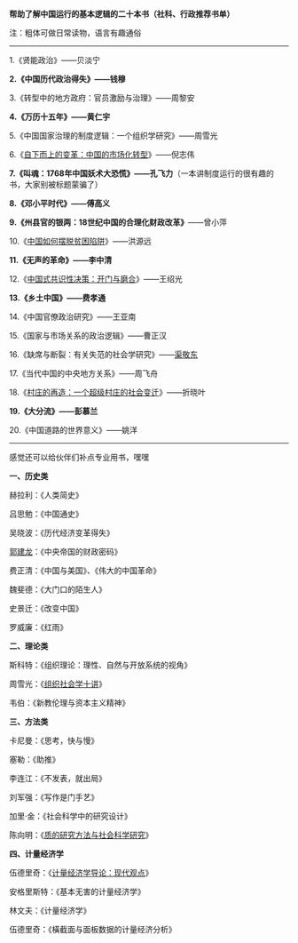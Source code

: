 **帮助了解中国运行的基本逻辑的二十本书（社科、行政推荐书单）**

注：粗体可做日常读物，语言有趣通俗

------

1.《贤能政治》——贝淡宁

**2.《中国历代政治得失》——钱穆**

3.《转型中的地方政府：官员激励与治理》——周黎安

**4.《万历十五年》——黄仁宇**

5.《中国国家治理的制度逻辑：一个组织学研究》——周雪光

6.《[自下而上的变革：中国的市场化转型](https://www.zhihu.com/search?q=自下而上的变革：中国的市场化转型&search_source=Entity&hybrid_search_source=Entity&hybrid_search_extra={"sourceType"%3A"answer"%2C"sourceId"%3A1667415795})》——倪志伟

**7.《叫魂：1768年中国妖术大恐慌》——孔飞力**（一本讲制度运行的很有趣的书，大家别被标题蒙骗了）

**8.《邓小平时代》——傅高义**

**9.《州县官的银两：18世纪中国的合理化财政改革》**——曾小萍

10.《[中国如何摆脱贫困陷阱](https://www.zhihu.com/search?q=中国如何摆脱贫困陷阱&search_source=Entity&hybrid_search_source=Entity&hybrid_search_extra={"sourceType"%3A"answer"%2C"sourceId"%3A1667415795})》——洪源远

**11.《无声的革命》——李中清**

12.《[中国式共识性决策：开门与磨合](https://www.zhihu.com/search?q=中国式共识性决策：开门与磨合&search_source=Entity&hybrid_search_source=Entity&hybrid_search_extra={"sourceType"%3A"answer"%2C"sourceId"%3A1667415795})》——王绍光

**13.《乡土中国》——费孝通**

14.《中国官僚政治研究》——王亚南

15.《国家与市场关系的政治逻辑》——曹正汉

16.《缺席与断裂：有关失范的社会学研究》——[渠敬东](https://www.zhihu.com/search?q=渠敬东&search_source=Entity&hybrid_search_source=Entity&hybrid_search_extra={"sourceType"%3A"answer"%2C"sourceId"%3A1667415795})

17.《当代中国的中央地方关系》——周飞舟

18.《[村庄的再造：一个超级村庄的社会变迁](https://www.zhihu.com/search?q=村庄的再造：一个超级村庄的社会变迁&search_source=Entity&hybrid_search_source=Entity&hybrid_search_extra={"sourceType"%3A"answer"%2C"sourceId"%3A1667415795})》——折晓叶

**19.《大分流》——彭慕兰**

20.《中国道路的世界意义》——姚洋

------

感觉还可以给伙伴们补点专业用书，嘿嘿

**一、历史类**

赫拉利：《人类简史》

吕思勉：《中国通史》

吴晓波：《历代经济变革得失》

[郭建龙](https://www.zhihu.com/search?q=郭建龙&search_source=Entity&hybrid_search_source=Entity&hybrid_search_extra={"sourceType"%3A"answer"%2C"sourceId"%3A1667415795})：《中央帝国的财政密码》

费正清：《中国与美国》、《伟大的中国革命》

魏斐德：《大门口的陌生人》

史景迁：《改变中国》

罗威廉：《红雨》

**二、理论类**

斯科特：《组织理论：理性、自然与开放系统的视角》

周雪光：《[组织社会学十讲](https://www.zhihu.com/search?q=组织社会学十讲&search_source=Entity&hybrid_search_source=Entity&hybrid_search_extra={"sourceType"%3A"answer"%2C"sourceId"%3A1667415795})》

韦伯：《新教伦理与资本主义精神》

**三、方法类**

卡尼曼：《思考，快与慢》

塞勒：《助推》

李连江：《不发表，就出局》

刘军强：《写作是门手艺》

加里·金：《社会科学中的研究设计》

陈向明：《[质的研究方法与社会科学研究](https://www.zhihu.com/search?q=质的研究方法与社会科学研究&search_source=Entity&hybrid_search_source=Entity&hybrid_search_extra={"sourceType"%3A"answer"%2C"sourceId"%3A1667415795})》

**四、计量经济学**

伍德里奇：《[计量经济学导论：现代观点](https://www.zhihu.com/search?q=计量经济学导论：现代观点&search_source=Entity&hybrid_search_source=Entity&hybrid_search_extra={"sourceType"%3A"answer"%2C"sourceId"%3A1667415795})》

安格里斯特：《基本无害的计量经济学》

林文夫：《计量经济学》

伍德里奇：《橫截面与面板数据的计量经济分析》